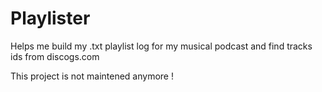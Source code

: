 Playlister
===

Helps me build my .txt playlist log for my musical podcast and find tracks ids from discogs.com

This project is not maintened anymore !
